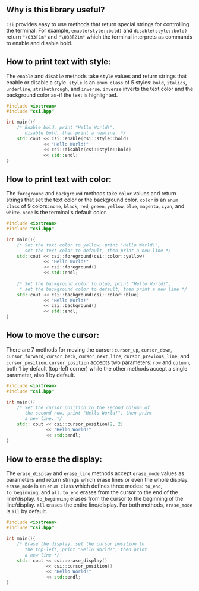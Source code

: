 ## Why is this library useful?
`csi` provides easy to use methods that return special strings for controlling the terminal. For example, `enable(style::bold)` and `disable(style::bold)` return `"\033[1m"` and `"\033[21m"` which the terminal interprets as commands to enable and disable bold.

## How to print text with style:
The `enable` and `disable` methods take `style` values and return strings that enable or disable a style. `style` is an `enum class` of 5 styles: `bold`, `italics`, `underline`, `strikethrough`, and `inverse`. `inverse` inverts the text color and the background color as-if the text is highlighted.
```cpp
#include <iostream>
#include "csi.hpp"

int main(){
	/* Enable bold, print "Hello World!",
	   disable bold, then print a newline. */
	std::cout << csi::enable(csi::style::bold)
	          << "Hello World!"
	          << csi::disable(csi::style::bold)
	          << std::endl;
}
```
## How to print text with color:
The `foreground` and `background` methods take `color` values and return strings that set the text color or the background color. `color` is an `enum class` of 9 colors: `none`, `black`, `red`, `green`, `yellow`, `blue`, `magenta`, `cyan`, and `white`. `none` is the terminal's default color.
```cpp
#include <iostream>
#include "csi.hpp"

int main(){
	/* Set the text color to yellow, print "Hello World!",
	   set the text color to default, then print a new line */
	std::cout << csi::foreground(csi::color::yellow)
	          << "Hello World!"
	          << csi::foreground()
	          << std::endl;
		  
	/* Set the background color to blue, print "Hello World!", 
	 * set the background color to default, then print a new line */
	std::cout << csi::background(csi::color::blue)
	          << "Hello World!"
	          << csi::background()
	          << std::endl;
}
```
## How to move the cursor:
There are 7 methods for moving the cursor: `cursor_up`, `cursor_down`, `cursor_forward`, `cursor_back`, `cursor_next_line`, `cursor_previous_line`, and `cursor_position`. `cursor_position` accepts two parameters: `row` and `column`, both 1 by default (top-left corner) while the other methods accept a single parameter, also 1 by default.
```cpp
#include <iostream>
#include "csi.hpp"

int main(){
	/* Set the cursor position to the second column of
	   the second row, print "Hello World!", then print
	   a new line. */
	std:: cout << csi::cursor_position(2, 2)
	           << "Hello World!"
	           << std::endl;
}
```
## How to erase the display:
The `erase_display` and `erase_line` methods accept `erase_mode` values as parameters and return strings which erase lines or even the whole display. `erase_mode` is an `enum class` which defines three modes: `to_end`, `to_beginning`, and `all`. `to_end` erases from the cursor to the end of the line/display. `to_beginning` erases from the cursor to the beginning of the line/display. `all` erases the entire line/display. For both methods, `erase_mode` is `all` by default.
```cpp
#include <iostream>
#include "csi.hpp"

int main(){
	/* Erase the display, set the cursor position to
	   the top-left, print "Hello World!", then print
	   a new line */
	std:: cout << csi::erase_display()
	           << csi::cursor_position()
	           << "Hello World!"
	           << std::endl;
}
```
